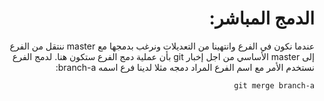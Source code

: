 <div dir="rtl" styyle="text-align:right">

# الدمج المباشر:

عندما نكون في الفرع وانتهينا من التعديلات ونرغب بدمجها مع master ننتقل من الفرع إلى master الأساسي من اجل إخبار git بأن عملية دمج الفرع ستكون هنا.
لدمج الفرع نستخدم الأمر مع اسم الفرع المراد دمجه مثلا لدينا فرع اسمه branch-a:

`git merge branch-a`

</div>